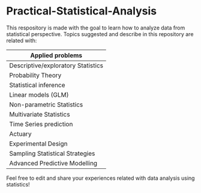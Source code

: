 # Practical-Statistical-Analysis
This respository is made with the goal to learn how to analyze data from statistical perspective. 
Topics suggested and describe in this repository are related with:

|Applied problems  |
|--|
|Descriptive/exploratory Statistics  |
|Probability Theory|
|Statistical inference|
|Linear models (GLM)|
|Non-parametric Statistics|
|Multivariate Statistics|
|Time Series prediction|
|Actuary|
|Experimental Design|
|Sampling Statistical Strategies|
|Advanced Predictive Modelling|

Feel free to edit and share your experiences related with data analysis using statistics!
